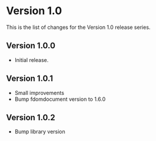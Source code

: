 # Version 1.0

This is the list of changes for the Version 1.0 release series.

## Version 1.0.0

* Initial release.

## Version 1.0.1

* Small improvements
* Bump fdomdocument version to 1.6.0

## Version 1.0.2

* Bump library version
